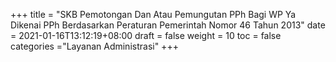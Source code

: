+++
title = "SKB Pemotongan Dan Atau Pemungutan PPh Bagi WP Ya Dikenai PPh Berdasarkan Peraturan Pemerintah Nomor 46 Tahun 2013"
date = 2021-01-16T13:12:19+08:00
draft = false
weight = 10
toc = false
categories ="Layanan Administrasi"
+++